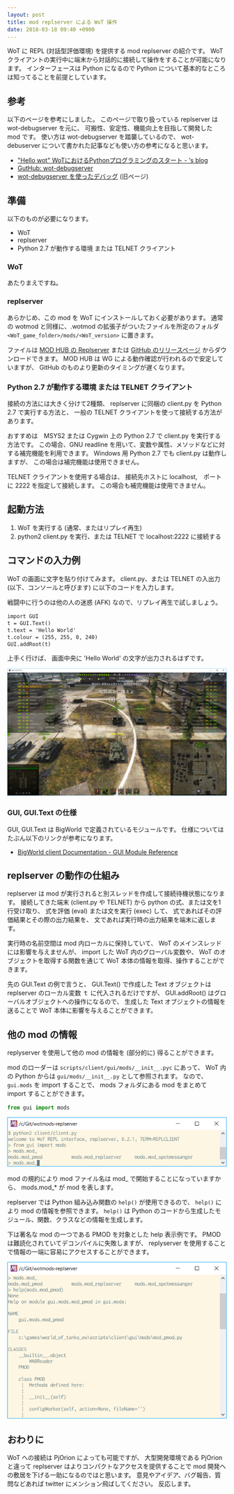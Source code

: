 ```yaml
---
layout: post
title: mod replserver による WoT 操作
date: 2018-03-18 09:40 +0900
---
```

WoT に REPL (対話型評価環境) を提供する mod replserver の紹介です。
WoT クライアントの実行中に端末から対話的に接続して操作をすることが可能になります。
インターフェースは Python になるので Python について基本的なところは知ってることを前提としています。

## 参考

以下のページを参考にしました。
このページで取り扱っている replserver は wot-debugserver を元に、
可搬性、安定性、機能向上を目指して開発した mod です。
使い方は wot-debugserver を踏襲しているので、
wot-debuserver について書かれた記事なども使い方の参考になると思います。

+ ["Hello wot" WoTにおけるPythonプログラミングのスタート - ’s blog](http://tkyma.hatenablog.jp/entry/2015/12/31/225737)
+ [GutHub: wot-debugserver](https://github.com/juho-p/wot-debugserver)
+ [wot-debugserver を使ったデバッグ](/2017/06/17/wot-debugserver) (旧ページ)

## 準備

以下のものが必要になります。

+ WoT
+ replserver
+ Python 2.7 が動作する環境 または TELNET クライアント

### WoT

あたりまえですね。

### replserver

あらかじめ、この mod を WoT にインストールしておく必要があります。
通常の wotmod と同様に、.wotmod の拡張子がついたファイルを所定のフォルダ
`<WoT_game_folder>/mods/<WoT_version>`
に置きます。

ファイルは
[MOD HUB の Replserver](https://wgmods.net/786/)
または
[GitHub のリリースページ](https://github.com/chirimenmonster/wotmods-replserver/releases/latest)
からダウンロードできます。
MOD HUB は WG による動作確認が行われるので安定していますが、
GitHub のものより更新のタイミングが遅くなります。

### Python 2.7 が動作する環境 または TELNET クライアント

接続の方法には大きく分けて2種類、
replserver に同梱の client.py を Python 2.7 で実行する方法と、
一般の TELNET クライアントを使って接続する方法があります。

おすすめは　MSYS2 または Cygwin 上の Python 2.7 で client.py を実行する方法です。
この場合、GNU readline を用いて、変数や属性、メソッドなどに対する補完機能を利用できます。
Windows 用 Python 2.7 でも client.py は動作しますが、
この場合は補完機能は使用できません。

TELNET クライアントを使用する場合は、
接続先ホストに localhost,　ポートに 2222 を指定して接続します。
この場合も補完機能は使用できません。


## 起動方法

1. WoT を実行する (通常、またはリプレイ再生)
2. python2 client.py を実行、または TELNET で localhost:2222 に接続する

## コマンドの入力例

WoT の画面に文字を貼り付けてみます。
client.py、または TELNET の入出力 (以下、コンソールと呼びます)
に以下のコードを入力します。

戦闘中に行うのは他の人の迷惑 (AFK) なので、リプレイ再生で試しましょう。

```python2
import GUI
t = GUI.Text()
t.text = 'Hello World'
t.colour = (255, 255, 0, 240)
GUI.addRoot(t)
```

上手く行けば、
画面中央に 'Hello World' の文字が出力されるはずです。

![文字の表示](/resources/image_20170617_16.png)


### GUI, GUI.Text の仕様

GUI, GUI.Text は BigWorld で定義されているモジュールです。
仕様についてはたぶん以下のリンクが参考になります。

+ [BigWorld client Documentation - GUI Module Reference](http://monstrofil.xyz/docs/client/doc/GUI.html)


## replserver の動作の仕組み

replserver は mod が実行されると別スレッドを作成して接続待機状態になります。
接続してきた端末 (client.py や TELNET) から
python の式、または文を1行受け取り、
式を評価 (eval) または文を実行 (exec) して、
式であればその評価結果とその際の出力結果を、
文であれば実行時の出力結果を端末に返します。

実行時の名前空間は mod 内ローカルに保持していて、
WoT のメインスレッドには影響を与えませんが、
import した WoT 内のグローバル変数や、
WoT のオブジェクトを取得する関数を通じて
WoT 本体の情報を取得、操作することができます。

先の GUI.Text の例で言うと、
GUI.Text() で作成した Text オブジェクトは replserver のローカル変数 ｔ に代入されるだけですが、
GUI.addRoot() はグローバルオブジェクトへの操作になるので、
生成した Text オブジェクトの情報を送ることで
WoT 本体に影響を与えることができます。


## 他の mod の情報

replyserver を使用して他の mod の情報を (部分的に) 得ることができます。

mod のローダーは `scripts/client/gui/mods/__init__.pyc` にあって、
WoT 内の Python からは `gui/mods/__init__.py` として参照されます。
なので、`gui.mods` を import することで、
mods フォルダにある mod をまとめて import することができます。

```python
from gui import mods
```

![mod のインポート](/resources/image_20180318_01.png)

mod の規約により mod ファイル名は mod_ で開始することになっていますから、
mods.mod_* が mod を表します。

replserver では Python 組み込み関数の `help()` が使用できるので、
`help()` により mod の情報を参照できます。
`help()` は Python のコードから生成したモジュール、関数、クラスなどの情報を生成します。

下は著名な mod の一つである PMOD を対象とした help 表示例です。
PMOD は難読化されていてデコンパイルに失敗しますが、
replyserver を使用することで情報の一端に容易にアクセスすることができます。

![mod のインポート](/resources/image_20180318_02.png)


## おわりに

WoT への接続は PjOrion によっても可能ですが、
大型開発環境である PjOrion と違って replserver はよりコンパクトなアクセスを提供することで
mod 開発への敷居を下げる一助になるのではと思います。
意見やアイデア、バグ報告、質問などあれば twitter にメンション飛ばしてください。
反応します。
